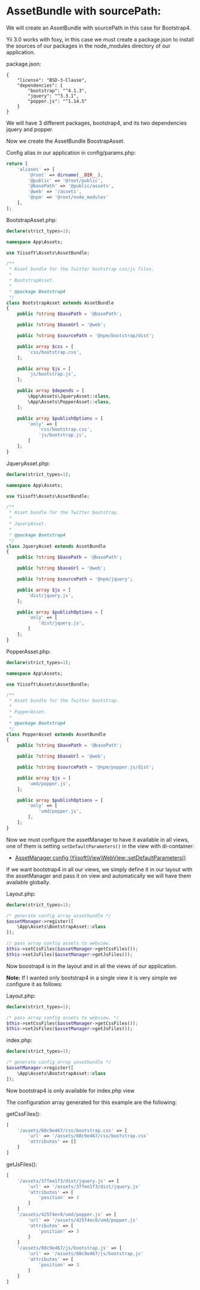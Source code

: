 # AssetBundle with sourcePath:

We will create an AssetBundle with sourcePath in this case for Bootstrap4.

Yii 3.0 works with foxy, in this case we must create a package.json to install the sources of our packages in the node_modules directory of our application.

package.json:

```
{
    "license": "BSD-3-Clause",
    "dependencies": {
        "bootstrap": "^4.1.3",
        "jquery": "^3.3.1",
        "popper.js": "^1.14.5"
    }
}
```

We will have 3 different packages, bootstrap4, and its two dependencies jquery and popper.

Now we create the AssetBundle BoostrapAsset.

Config alias in our application in config/params.php:

```php
return [
    'aliases' => [
        '@root' => dirname(__DIR__),
        '@public' => '@root/public',
        '@basePath' => '@public/assets',
        '@web' => '/assets',
        '@npm' => '@root/node_modules'
    ],
];
```

BootstrapAsset.php:
```php
declare(strict_types=1);

namespace App\Assets;

use Yiisoft\Assets\AssetBundle;

/**
 * Asset bundle for the Twitter bootstrap css/js files.
 *
 * BootstrapAsset.
 *
 * @package Bootstrap4
 */
class BootstrapAsset extends AssetBundle
{
    public ?string $basePath = '@basePath';

    public ?string $baseUrl = '@web';

    public ?string $sourcePath = '@npm/bootstrap/dist';

    public array $css = [
        'css/bootstrap.css',
    ];

    public array $js = [
        'js/bootstrap.js',
    ];

    public array $depends = [
        \App\Assets\JqueryAsset::class,
        \App\Assets\PopperAsset::class,
    ];

    public array $publishOptions = [
        'only' => [
            'css/bootstrap.css',
            'js/bootstrap.js',
        ]
    ];
}
```

JqueryAsset.php:
```php
declare(strict_types=1);

namespace App\Assets;

use Yiisoft\Assets\AssetBundle;

/**
 * Asset bundle for the Twitter bootstrap.
 *
 * JqueryAsset.
 *
 * @package Bootstrap4
 */
class JqueryAsset extends AssetBundle
{
    public ?string $basePath = '@basePath';

    public ?string $baseUrl = '@web';

    public ?string $sourcePath = '@npm/jquery';

    public array $js = [
        'dist/jquery.js',
    ];

    public array $publishOptions = [
        'only' => [
            'dist/jquery.js',
        ]
    ];
}
```

PopperAsset.php:
```php
declare(strict_types=1);

namespace App\Assets;

use Yiisoft\Assets\AssetBundle;

/**
 * Asset bundle for the Twitter bootstrap.
 *
 * PopperAsset.
 *
 * @package Bootstrap4
 */
class PopperAsset extends AssetBundle
{
    public ?string $basePath = '@basePath';

    public ?string $baseUrl = '@web';

    public ?string $sourcePath = '@npm/popper.js/dist';

    public array $js = [
        'umd/popper.js',
    ];

    public array $publishOptions = [
        'only' => [
            'umd/popper.js',
        ],
    ];
}
```

Now we must configure the assetManager to have it available in all views, one of them is setting `setDefaultParameters()` in the view with di-container:

- [AssetManager config \Yiisoft\View\WebView::setDefaultParameters()](../config/webview-setdefaultparameters.md)


If we want bootstrap4 in all our views, we simply define it in our layout with the assetManager and pass it on view and automatically we will have them available globally.

Layout.php:
```php
declare(strict_types=1);

/* generate config array assetbundle */
$assetManager->register([
    \App\Assets\BootstrapAsset::class
]);

// pass array config assets to webview.
$this->setCssFiles($assetManager->getCssFiles());
$this->setJsFiles($assetManager->getJsFiles());
```

Now boostrap4 is in the layout and in all the views of our application.

**Note:** If I wanted only bootstrap4 in a single view it is very simple we configure it as follows:

Layout.php:
```php
declare(strict_types=1);

/* pass array config assets to webview. */
$this->setCssFiles($assetManager->getCssFiles());
$this->setJsFiles($assetManager->getJsFiles());
```

index.php:
```php
declare(strict_types=1);

/* generate config array assetbundle */
$assetManager->register([
    \App\Assets\BootstrapAsset::class
]);
```

Now bootstrap4 is only available for index.php view

The configuration array generated for this example are the following:

getCssFiles():
```php
[
    '/assets/88c9e467/css/bootstrap.css' => [
        'url' => '/assets/88c9e467/css/bootstrap.css'
        'attributes' => []
    ]
]
```

getJsFiles():
```php
[
    '/assets/37fee1f3/dist/jquery.js' => [
        'url' => '/assets/37fee1f3/dist/jquery.js'
        'attributes' => [
            'position' => 3
        ]
    ]
    '/assets/425f4ec0/umd/popper.js' => [
        'url' => '/assets/425f4ec0/umd/popper.js'
        'attributes' => [
            'position' => 3
        ]
    ]
    '/assets/88c9e467/js/bootstrap.js' => [
        'url' => '/assets/88c9e467/js/bootstrap.js'
        'attributes' => [
            'position' => 3
        ]
    ]
]
```

